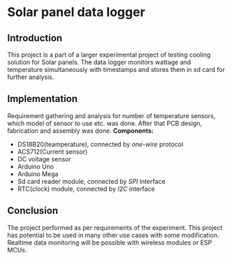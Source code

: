 # Solar panel data logger

## Introduction
This project is a part of a larger experimental project of testing cooling solution for Solar panels. The data logger monitors wattage and temperature simultaneously with timestamps and stores them in sd card for further analysis.

## Implementation
Requirement gathering and analysis for number of temperature sensors, which model of sensor to use etc. was done. After that PCB design, fabrication and assembly was done.
**Components:** 
  - DS18B20(teamperature), connected by _one-wire_ protocol
  - ACS712(Current sensor)
  - DC voltage sensor
  - Arduino Uno
  - Arduino Mega
  - Sd card reader module, connected by _SPI_ interface
  - RTC(clock) module, connected by _I2C_ interface

## Conclusion
The project performed as per requirements of the experiment. This project has potential to be used in many other use cases with some modification. Realtime data monitoring will be possible with wireless modules or ESP MCUs.
